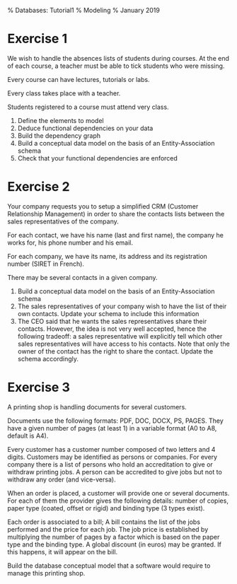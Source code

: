 % Databases: Tutorial1
% Modeling
% January 2019

# Exercise 1

We wish to handle the absences lists of students during courses. At the end of each course, a teacher must be able to tick students who were missing.

Every course can have lectures, tutorials or labs.

Every class takes place with a teacher.

Students registered to a course must attend very class.

1. Define the elements to model
2. Deduce functional dependencies on your data
3. Build the dependency graph
4. Build a conceptual data model on the basis of an Entity-Association schema
5. Check that your functional dependencies are enforced

# Exercise 2

Your company requests you to setup a simplified CRM (Customer Relationship Management) in order to share the contacts lists between the sales representatives of the company.

For each contact, we have his name (last and first name), the company he works for, his phone number and his email.

For each company, we have its name, its address and its registration number (SIRET in French).

There may be several contacts in a given company.

1. Build a conceptual data model on the basis of an Entity-Association schema
2. The sales representatives of your company wish to have the list of their own contacts. Update your schema to include this information
3. The CEO said that he wants the sales representatives share their contacts. However, the idea is not very well accepted, hence the following tradeoff: a sales representative will explicitly tell which other sales representatives will have access to his contacts. Note that only the owner of the contact has the right to share the contact. Update the schema accordingly.

# Exercise 3

A printing shop is handling documents for several customers.

Documents use the following formats: PDF, DOC, DOCX, PS, PAGES. They have a given number of pages (at least 1) in a variable format (A0 to A8, default is A4).

Every customer has a customer number composed of two letters and 4 digits. Customers may be identified as persons or companies. For every company there is a list of persons who hold an accreditation to give or withdraw printing jobs. A person can be accredited to give jobs but not to withdraw any order (and vice-versa).

When an order is placed, a customer will provide one or several documents. For each of them the provider gives the following details: number of copies, paper type (coated, offset or rigid) and binding type (3 types exist).

Each order is associated to a bill; A bill contains the list of the jobs performed and the price for each job. The job price is established by multiplying the number of pages by a factor which is based on the paper type and the binding type. A global discount (in euros) may be granted. If this happens, it will appear on the bill.

Build the database conceptual model that a software would require to manage this printing shop.
